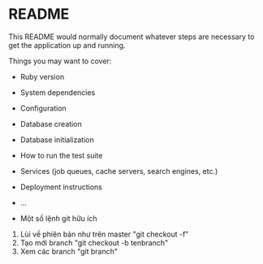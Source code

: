 # README

This README would normally document whatever steps are necessary to get the
application up and running.

Things you may want to cover:

* Ruby version

* System dependencies

* Configuration

* Database creation

* Database initialization

* How to run the test suite

* Services (job queues, cache servers, search engines, etc.)

* Deployment instructions

* ...
* Một số lệnh git hữu ích
1. Lùi về phiên bản như trên master "git checkout -f"
2. Tạo mới branch "git checkout -b tenbranch"
3. Xem các branch "git branch"